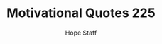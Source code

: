 ---
image: /assets/img/mq/mq_225_mandela.png
title: Motivational Quotes 225
categories:
  - Motivational Quotes
author: Hope Staff
notes: Motivational Quotes 225
embed: >-
  EMBED_GOES_HERE
transcript: >-
  SOME LINES OF TEXT START HERE
---